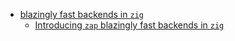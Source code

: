 





- [blazingly fast backends in `zig`](https://github.com/zigzap/zap)
    - [Introducing `zap` blazingly fast backends in `zig`](https://zig.news/renerocksai/introducing-zap-blazingly-fast-backends-in-zig-3jhh)

